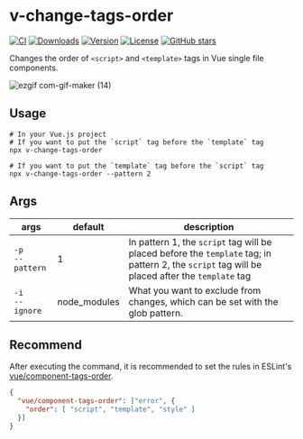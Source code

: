 #  v-change-tags-order
[![CI](https://github.com/kawamataryo/v-change-tags-order/actions/workflows/ci.yml/badge.svg)](https://github.com/kawamataryo/v-change-tags-order/actions/workflows/ci.yml)
<a href="https://npmcharts.com/compare/v-change-tags-order?minimal=true"><img src="https://img.shields.io/npm/dt/v-change-tags-order.svg" alt="Downloads"></a>
<a href="https://www.npmjs.com/package/v-change-tags-order"><img src="https://img.shields.io/npm/v/v-change-tags-order.svg" alt="Version"></a>
<a href="https://www.npmjs.com/package/v-change-tags-order"><img src="https://img.shields.io/npm/l/v-change-tags-order.svg" alt="License"></a>
<a href="https://github.com/kawamataryo/v-change-tags-order" target="__blank"><img alt="GitHub stars" src="https://img.shields.io/github/stars/kawamataryo/v-change-tags-order?style=social"></a>

Changes the order of `<script>` and `<template>` tags in Vue single file components.

![ezgif com-gif-maker (14)](https://user-images.githubusercontent.com/11070996/129812609-b74e74aa-7d32-4d3c-a392-1a2accf971b9.gif)


## Usage

```
# In your Vue.js project
# If you want to put the `script` tag before the `template` tag
npx v-change-tags-order

# If you want to put the `template` tag before the `script` tag
npx v-change-tags-order --pattern 2
```

## Args

|args|default|description|
|---|---|---|
|`-p` <br/> `--pattern`| 1 | In pattern 1, the `script` tag will be placed before the `template` tag; in pattern 2, the `script` tag will be placed after the `template` tag |
|`-i` <br/> `--ignore` | node_modules | What you want to exclude from changes, which can be set with the glob pattern. |

## Recommend

After executing the command, it is recommended to set the rules in ESLint's [vue/component-tags-order](https://eslint.vuejs.org/rules/component-tags-order.html).

```json
{
  "vue/component-tags-order": ["error", {
    "order": [ "script", "template", "style" ]
  }]
}
```
